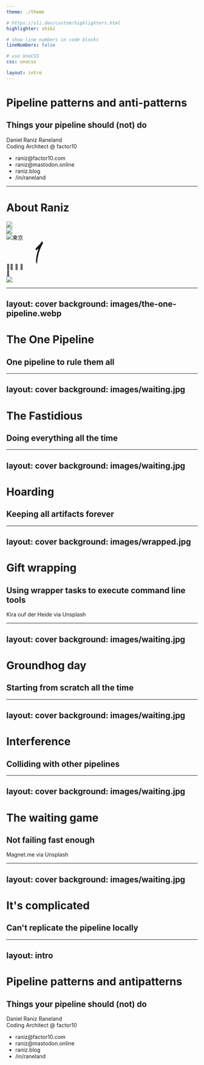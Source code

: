 ```yaml
---
theme: ./theme

# https://sli.dev/custom/highlighters.html
highlighter: shiki

# show line numbers in code blocks
lineNumbers: false

# use UnoCSS
css: unocss

layout: intro
---
```


# Pipeline patterns and anti-patterns
## Things your pipeline should (not) do

<div class="text-black">
Daniel Raniz Raneland<br />
Coding Architect @ factor10

<ul class="list-none! columns-2">
  <li><mdi-email />raniz@factor10.com</li>
  <li><mdi-mastodon />raniz@mastodon.online</li>

  <li><mdi-firefox />raniz.blog</li>
  <li><mdi-linkedin />/in/raneland</li>
</ul>

</div>

---

# About Raniz

<div class="absolute bottom-0 left-30% mx-auto w-300px">
  <img src="/images/raniz-silhouette.svg" />
</div>

<v-clicks>
  <div speech-bubble pright acenter class="absolute top-400px left-45px w-300px" style="--bbPadding: 0.5rem">
    <img src="/images/Lund_university_L_CMYK.svg" />
  </div>
  <div speech-bubble pbottom aright class="absolute top-240px left-100px">
    <img src="/images/sony-logo.svg" class="h-30px float-left"/><span class="ml-2 text-size-20px">東京</span>
  </div>
  <div speech-bubble pbottom aright class="absolute top-110px left-290px">
    <svg xmlns="http://www.w3.org/2000/svg" fill="currentColor" class="w-[120px] h-auto md:w-[118px]" viewBox="0 0 357 179" width="118" height="59"><path fill="currentColor" fill-rule="evenodd" d="M283.7.4 282 3.7a96.6 96.6 0 0 1-14 19.5c
-5 5.6-9.5 10.4-17.6 18.5-5 5-11 11.2-13.4 13.8l-4.4 4.7v1.4c0 4 3.5 11.7 5.2 11.7.3 0 .8-.2 1.2-.5a52.6 52.6 0 0 0 13-10l2.2-2c2.7-2.6 2.7-2.6 1 2.5a310.7 310.7 0 0 0-3 9.5 672.4 672.4 0 0 0-9.8 36.2l-.5 2a43 43 0 0 0-.8 4.1 189.4 189.4
0 0 0-4 48.9c.6 4.3 1.2 6.5 3 10.2 3.4 6.7 5.9 5.8 5.9-2 0-8 1-21.3 2.5-31.2l1.7-10.1A384.7 384.7 0 0 1 266 72.2a427.5 427.5 0 0 1 10.2-24.6c1-2.5 5.9-12 7.4-14.8l2-3.7a25.2 25.2 0 0 1 1.6-2.6l.7-1.2c4-5.7 4.6-9.9 2.4-15l-.7-2c-2.3-6.2-4.
8-9.5-5.8-7.9ZM321.3 13c-9.7 1.8-20.6 12.9-30.6 31a149.8 149.8 0 0 0-12 29.9 205.8 205.8 0 0 0-4.4 17.5l-.5 2.6a234.6 234.6 0 0 0-2.3 14.3 108.3 108.3 0 0 0 3 38.3c6.7 23.2 20 33.8 35.2 27.9 12.4-5 21-14.8 30.4-35.2a49.2 49.2 0 0 0 1.8-3.
8 198.3 198.3 0 0 0 12.5-43 146.3 146.3 0 0 0 1.1-42.1 66 66 0 0 0-2.1-9.5 45 45 0 0 0-9.4-18.5 18.7 18.7 0 0 0-4.6-3.6l-1.8-1.3c-5.7-4.2-10.7-5.6-16.3-4.5Zm13.4 17.4c2.6.6 3.2.8 3.7 1.6.8 1 1 1.2 2.1 1.8 5.2 2.6 6.2 4.4 7 11.4 1.5 16.3-5
.4 49.8-14.6 70.3l-1 2a118 118 0 0 1-13.4 23c-2.9 3.9-9 9-13.4 11.2-20.7 10.2-29.8-5-23.4-39a107.3 107.3 0 0 1 1.4-6.8 283.2 283.2 0 0 1 7.2-25.1 174.9 174.9 0 0 1 12.3-27c9.5-16.5 22.2-25.7 32-23.4ZM19.4 55c-7.2 1.4-11.7 7-12.6 15.8-.3 3
.1 0 2.8-3.7 3H0v6.8h3.3l3.3.1v39H15v-19.2c0-10.6 0-19.3.2-19.5.1-.2 1.4-.3 4.7-.4h4.5v-6.7l-4.6-.1-4.7-.2c-.6-1 0-5 .9-7.1 1.9-4.2 7.3-6.3 11.2-4.4.5.3 1.1 0 1.1-.4l1.2-3.3c.7-1.6.8-2 .7-2.2a28 28 0 0 0-10.7-1.1Zm105.9 6.5a284.6 284.6 0
0 1-6.2 2.5c-.2.1-.3 1.4-.3 4.8 0 5.3.3 4.9-3 4.9h-2.5v6.4h2.7l2.7.1.1 14.7c.1 9.4.3 15 .4 15.5 2.7 8.6 8.8 11.6 20.1 9.7 4-.7 3.9-.6 3.4-2.9a61 61 0 0 1-.9-4.8c0-.2-.8 0-2.1.4-4.1 1.3-8.4.8-10.2-1.2-2.4-2.6-2.6-4.7-2.5-20V80.3h6.3l6.3-.1
v-6.4h-6a77 77 0 0 1-6.3-.2c-.3-.1-.4-.9-.4-6.3 0-4.8 0-6.2-.3-6.1l-1.3.4ZM43.9 73c-4.1.6-9.3 2.5-11.3 4l-.6.5 1.7 3.4c1.2 2.2 1.8 3.3 2 3.2.2 0 1-.7 2-1.3a16.8 16.8 0 0 1 14.8-1.4c2.5 1.2 4 3.6 4.6 7.3.4 2.3.3 2.6-1 2.2-9-2.3-19.4 1.3-24
 8.1a14.1 14.1 0 0 0 4 19.8c6 3.5 16.5 2 21.2-3.2.8-.8.8-.8 1.3.3 1.5 3 3.8 4.4 8.4 4.7l2 .2v-4.3l-1-.9a9 9 0 0 1-1.6-2.3l-.6-1.3-.2-11.9c-.2-16.3-.8-19-5-23-3.1-3-11.1-5-16.7-4.1Zm49.5 0a27.8 27.8 0 0 0-9.3 2.4 23 23 0 0 0-4.7 3.6c-10.4
10-9.4 30 2 38 7 4.7 18.3 5 27 .6 2.2-1.1 2.2-1 1-3.5l-1.5-3.2c-.7-1.4-.7-1.5-1.8-.8a17.4 17.4 0 0 1-16 2.7c-12.3-4.3-12.2-27 .1-32 4-1.6 11.5-.7 15 1.8 1 .7 1.2.6 3.3-2.3l2-2.7-1-.7a27.7 27.7 0 0 0-16-4Zm69.2 0c-8 1-13.2 5.3-16.6 13.3a35
.6 35.6 0 0 0-.3 20.4c.5 2.2 3 6.5 5.2 8.6a21.5 21.5 0 0 0 28.9-.2c9.2-9.4 8.4-30.6-1.4-38.2a23 23 0 0 0-15.8-4Zm48.4 0c-3.7.7-7.3 3-9.3 6-1 1.6-1.1 1.4-1.1-2.2v-3h-8.3v46h8.3v-14.4c0-16 0-16 1.7-19.3 3-5.9 8.5-7.6 14.3-4.5.2 0 .5-.5 2.2-
4.6l1.2-3.3c-.6-.5-7-1-9-.6Zm-42 7.3a9 9 0 0 1 4.2 2.5c5.6 5.8 5.6 21.4 0 27.7a11.2 11.2 0 0 1-18-2c-2.9-5.6-3-16.3-.1-22.1 2.7-5.4 8.4-7.9 13.9-6ZM53.8 96.7c4 .6 3.5-.1 3.5 6.3v5.3l-1.5 1.5c-8.3 8.2-21 4-17.3-5.9 1.9-5 8.8-8.2 15.3-7.2Z"
 clip-rule="evenodd"></path></svg>
  </div>
  <div speech-bubble pbottom aleft class="absolute top-130px left-520px">
    <span class="text-size-250%">&#x1F470;&#x200D;&#x2640;&#xFE0F; <!-- woman with veil --></span>
    <span class="text-size-175%">
      &#x1F467; <!-- girl -->
      &#x1F466; <!-- boy -->
    </span>
  </div>
  <div speech-bubble pbottom aleft class="absolute top-285px left-590px text-size-250%">
    &#x1F37A;
  </div>
  <div speech-bubble pleft acenter class="absolute bottom-15px right-100px h-80px" style="--bbPadding: 0.2rem">
    <img src="/images/triathlon.png" class="w-full h-full"/>
  </div>

</v-clicks>

---
layout: cover
background: images/the-one-pipeline.webp
---
<AntiPattern :num="1" />

# The One Pipeline
## One pipeline to rule them all

---
layout: cover
background: images/waiting.jpg
---
<AntiPattern :num="2" />

# The Fastidious
## Doing everything all the time

---
layout: cover
background: images/waiting.jpg
---
<AntiPattern :num="3" />

# Hoarding
## Keeping all artifacts forever

---
layout: cover
background: images/wrapped.jpg
---
<AntiPattern :num="4" />

# Gift wrapping
## Using wrapper tasks to execute command line tools

<Attribution>
Kira ouf der Heide via Unsplash
</Attribution>

---
layout: cover
background: images/waiting.jpg
---
<AntiPattern :num="5" />

# Groundhog day
## Starting from scratch all the time

---
layout: cover
background: images/waiting.jpg
---
<AntiPattern :num="6" />

# Interference
## Colliding with other pipelines

---
layout: cover
background: images/waiting.jpg
---
<AntiPattern :num="7" />

# The waiting game
## Not failing fast enough

<Attribution>
Magnet.me via Unsplash
</Attribution>

---
layout: cover
background: images/waiting.jpg
---
<AntiPattern :num="8" />

# It's complicated
## Can't replicate the pipeline locally

---
layout: intro
---

# Pipeline patterns and antipatterns
## Things your pipeline should (not) do

<div class="text-black">
Daniel Raniz Raneland<br />
Coding Architect @ factor10

<ul class="list-none! columns-2">
  <li><mdi-email />raniz@factor10.com</li>
  <li><mdi-mastodon />raniz@mastodon.online</li>

  <li><mdi-firefox />raniz.blog</li>
  <li><mdi-linkedin />/in/raneland</li>
</ul>
</div>
